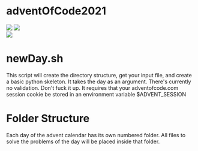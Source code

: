 # adventOfCode2021
![](https://img.shields.io/badge/day%20📅-6-blue)
![](https://img.shields.io/badge/stars%20⭐-10-yellow)	
![](https://img.shields.io/badge/days%20completed-5-red)


# newDay.sh
This script will create the directory structure, get your input file, and create a basic python skeleton.
It takes the day as an argument. There's currently no validation. Don't fuck it up.
It requires that your adventofcode.com session cookie be stored in an environment variable $ADVENT_SESSION

# Folder Structure
Each day of the advent calendar has its own numbered folder. All files to solve the problems of the day will be placed inside that folder. 
